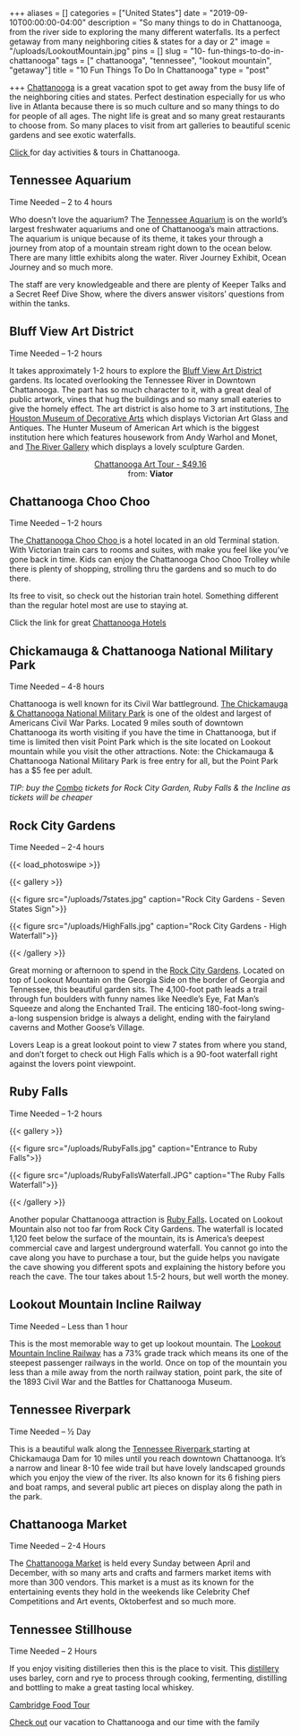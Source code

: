 +++
aliases = []
categories = ["United States"]
date = "2019-09-10T00:00:00-04:00"
description = "So many things to do in Chattanooga, from the river side to exploring the many different waterfalls. Its a perfect getaway from many neighboring cities & states for a day or 2"
image = "/uploads/LookoutMountain.jpg"
pins = []
slug = "10- fun-things-to-do-in-chattanooga"
tags = [" chattanooga", "tennessee", "lookout mountain", "getaway"]
title = "10 Fun Things To Do In Chattanooga"
type = "post"

+++
<a href="https://www.chattanoogafun.com" rel="nofollow">Chattanooga</a> is a great vacation spot to get away from the busy life of the neighboring cities and states. Perfect destination especially for us who live in Atlanta because there is so much culture and so many things to do for people of all ages. The night life is great and so many great restaurants to choose from. So many places to visit from art galleries to beautiful scenic gardens and see exotic waterfalls.

<a href="http://shrsl.com/1talq" rel="nofollow">Click </a> for day activities & tours in Chattanooga.

## Tennessee Aquarium

Time Needed – 2 to 4 hours

Who doesn’t love the aquarium? The <a href="https://www.tnaqua.org" rel="nofollow">Tennessee Aquarium</a> is on the world’s largest freshwater aquariums and one of Chattanooga’s main attractions. The aquarium is unique because of its theme, it takes your through a journey from atop of a mountain stream right down to the ocean below. There are many little exhibits along the water. River Journey Exhibit, Ocean Journey and so much more.

The staff are very knowledgeable and there are plenty of Keeper Talks and a Secret Reef Dive Show, where the divers answer visitors’ questions from within the tanks.

## Bluff View Art District

Time Needed – 1-2 hours

It takes approximately 1-2 hours to explore the <a href="https://bluffviewartdistrictchattanooga.com/" rel="nofollow">Bluff View Art District</a> gardens. Its located overlooking the Tennessee River in Downtown Chattanooga. The part has so much character to it, with a great deal of public artwork, vines that hug the buildings and so many small eateries to give the homely effect. The art district is also home to 3 art institutions, <a href="https://www.thehoustonmuseum.org/" rel="nofollow">The Houston Museum of Decorative Arts</a> which displays Victorian Art Glass and Antiques. The Hunter Museum of American Art which is the biggest institution here which features housework from Andy Warhol and Monet, and <a href="https://www.river-gallery.com/" rel="nofollow">The River Gallery</a> which displays a lovely sculpture Garden.

<center><a href="https://www.shareasale.com/m-pr.cfm?merchantID=18208&userID=2167244&productID=728889093" rel="nofollow" target="_blank"><img alt="" src="https://cache-graphicslib.viator.com/graphicslib/thumbs360x240/57945/SITours/chattanooga-art-tour-in-chattanooga-488523.jpg" border="0"><br>Chattanooga Art Tour - $49.16</a><br>from: <b>Viator</b></center>

## Chattanooga Choo Choo

Time Needed – 1-2 hours

The<a href="https://www.choochoo.com/?cmpid=ppc&srcid=ppc&gclid=CjwKCAjwk93rBRBLEiwAcMapUXwDw7i5NgelfZR6cPTS1EFAHJ11zjghxNUhXaYGNxnnesah7FoldxoCOl8QAvD_BwE" rel="nofollow"> Chattanooga Choo Choo </a>is a hotel located in an old Terminal station. With Victorian train cars to rooms and suites, with make you feel like you’ve gone back in time. Kids can enjoy the Chattanooga Choo Choo Trolley while there is plenty of shopping, strolling thru the gardens and so much to do there.

Its free to visit, so check out the historian train hotel. Something different than the regular hotel most are use to staying at.

Click the link for great [Chattanooga Hotels](http://www.tkqlhce.com/click-9165033-13268017?sid=5224213 "Chattanooga Hotels")

## Chickamauga & Chattanooga National Military Park

Time Needed – 4-8 hours

Chattanooga is well known for its Civil War battleground. <a href="https://en.wikipedia.org/wiki/Chickamauga_and_Chattanooga_National_Military_Park" rel="nofollow">The Chickamauga & Chattanooga National Military Park</a> is one of the oldest and largest of Americans Civil War Parks. Located 9 miles south of downtown Chattanooga its worth visiting if you have the time in Chattanooga, but if time is limited then visit Point Park which is the site located on Lookout mountain while you visit the other attractions. Note: the Chickamauga & Chattanooga National Military Park is free entry for all, but the Point Park has a $5 fee per adult.

_TIP: buy the_ <a href="https://tickets.lookoutmountain.com/Info.aspx?EventID=4&gclid=CjwKCAjwk93rBRBLEiwAcMapUUjSNXXf29bYve_yYzKhsaXBViEBZuGV2asb4UGo-av__5dvOV5IshoC1hcQAvD_BwE" rel="nofollow">Combo</a> _tickets for Rock City Garden, Ruby Falls & the Incline as tickets will be cheaper_

## Rock City Gardens

Time Needed – 2-4 hours

{{< load_photoswipe >}}

{{< gallery >}}

{{< figure src="/uploads/7states.jpg" caption="Rock City Gardens - Seven States Sign">}}

{{< figure src="/uploads/HighFalls.jpg" caption="Rock City Gardens - High Waterfall">}}

{{< /gallery >}}

Great morning or afternoon to spend in the <a href="https://www.seerockcity.com/" rel="nofollow">Rock City Gardens</a>. Located on top of Lookout Mountain on the Georgia Side on the border of Georgia and Tennessee, this beautiful garden sits. The 4,100-foot path leads a trail through fun boulders with funny names like Needle’s Eye, Fat Man’s Squeeze and along the Enchanted Trail. The enticing 180-foot-long swing-a-long suspension bridge is always a delight, ending with the fairyland caverns and Mother Goose’s Village.

Lovers Leap is a great lookout point to view 7 states from where you stand, and don’t forget to check out High Falls which is a 90-foot waterfall right against the lovers point viewpoint.

## Ruby Falls

Time Needed – 1-2 hours

{{< gallery >}}

{{< figure src="/uploads/RubyFalls.jpg" caption="Entrance to Ruby Falls">}}

{{< figure src="/uploads/RubyFallsWaterfall.JPG" caption="The Ruby Falls Waterfall">}}

{{< /gallery >}}

Another popular Chattanooga attraction is <a href="https://www.rubyfalls.com/" rel="nofollow">Ruby Falls</a>**.** Located on Lookout Mountain also not too far from Rock City Gardens. The waterfall is located 1,120 feet below the surface of the mountain, its is America’s deepest commercial cave and largest underground waterfall. You cannot go into the cave along you have to purchase a tour, but the guide helps you navigate the cave showing you different spots and explaining the history before you reach the cave. The tour takes about 1.5-2 hours, but well worth the money.

## Lookout Mountain Incline Railway

Time Needed – Less than 1 hour

This is the most memorable way to get up lookout mountain. The <a href="http://www.ridetheincline.com/" rel="nofollow">Lookout Mountain Incline Railway</a> has a 73% grade track which means its one of the steepest passenger railways in the world. Once on top of the mountain you less than a mile away from the north railway station, point park, the site of the 1893 Civil War and the Battles for Chattanooga Museum.

## Tennessee Riverpark

Time Needed – ½ Day

This is a beautiful walk along the <a href="https://parks.hamiltontn.gov/196/Tennessee-Riverpark" rel="nofollow">Tennessee Riverpark </a>starting at Chickamauga Dam for 10 miles until you reach downtown Chattanooga. It’s a narrow and linear 8-10 fee wide trail but have lovely landscaped grounds which you enjoy the view of the river. Its also known for its 6 fishing piers and boat ramps, and several public art pieces on display along the path in the park.

## Chattanooga Market

Time Needed – 2-4 Hours

The <a href="https://chattanoogamarket.com" rel="nofollow">Chattanooga Market</a> is held every Sunday between April and December, with so many arts and crafts and farmers market items with more than 300 vendors. This market is a must as its known for the entertaining events they hold in the weekends like Celebrity Chef Competitions and Art events, Oktoberfest and so much more.

## Tennessee Stillhouse

Time Needed – 2 Hours

If you enjoy visiting distilleries then this is the place to visit. This <a href="https://chattanoogawhiskey.com/" rel="nofollow">distillery</a> uses barley, corn and rye to process through cooking, fermenting, distilling and bottling to make a great tasting local whiskey.

<a href="https://www.shareasale.com/m-pr.cfm?merchantID=18208&userID=2167244&productID=781537072" rel="nofollow" target="_blank"><img alt="" src="https://cache-graphicslib.viator.com/graphicslib/thumbs360x240/67633/SITours/cambridge-food-tour-in-cambridge-573395.jpg" border="0"><br>Cambridge Food Tour</a>

[Check out](https://www.skytravelblogger.com/chattanoogagetaway/ "Weekend Getaway to Chattanooga") our vacation to Chattanooga and our time with the family

<div id="amzn-assoc-ad-3be00226-1bb8-4f60-92fb-a2b47aa9593c"></div><script async src="//z-na.amazon-adsystem.com/widgets/onejs?MarketPlace=US&adInstanceId=3be00226-1bb8-4f60-92fb-a2b47aa9593c"></script>